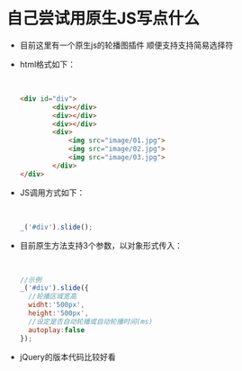 # 自己尝试用原生JS写点什么
- 目前这里有一个原生js的轮播图插件 顺便支持支持简易选择符

- html格式如下：

  ​

  ```html
  <div id="div">
          <div></div>
          <div></div>
          <div></div>
          <div>
              <img src="image/01.jpg">
              <img src="image/02.jpg">
              <img src="image/03.jpg">
          </div>
  </div>
  ```



- JS调用方式如下：

  ​

  ```javascript
  _('#div').slide();
  ```



- 目前原生方法支持3个参数，以对象形式传入：

  ​

  ```javascript
  //示例
  _('#div').slide({
    //轮播区域宽高
    widht:'500px',	
    height:'500px',
    //设定是否自动轮播或自动轮播时间(ms)
    autoplay:false
  });
  ```



- jQuery的版本代码比较好看